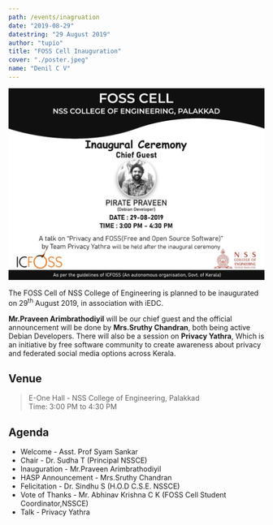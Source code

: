 ```yaml
---
path: /events/inagruation
date: "2019-08-29"
datestring: "29 August 2019"
author: "tupio"
title: "FOSS Cell Inauguration"
cover: "./poster.jpeg"
name: "Denil C V"
---
```


![Poster](./poster.jpeg)

The FOSS Cell  of NSS College of Engineering is planned to be inaugurated on 29<sup>th</sup> August 2019, in association with iEDC.

**Mr.Praveen Arimbrathodiyil** will be our chief guest and the official announcement will be done by **Mrs.Sruthy Chandran**, both being active Debian Developers. There will also be a session on **Privacy Yathra**, Which is an initiative by free software community to create awareness about privacy and federated social media options across Kerala.


## Venue

> E-One Hall - NSS College of Engineering, Palakkad <br>
> Time: 3:00 PM to 4:30 PM

## Agenda

* Welcome - Asst. Prof Syam Sankar
* Chair - Dr. Sudha T (Principal NSSCE)
* Inauguration - Mr.Praveen Arimbrathodiyil
* HASP  Announcement - Mrs.Sruthy Chandran
* Felicitation - Dr. Sindhu S (H.O.D C.S.E. NSSCE)
* Vote of Thanks - Mr. Abhinav Krishna C K (FOSS Cell Student Coordinator,NSSCE)
* Talk - Privacy Yathra
